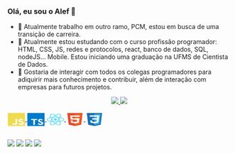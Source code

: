 ### Olá, eu sou o Alef 👋

- 🔭 Atualmente trabalho em outro ramo, PCM, estou em busca de uma transição de carreira.
- 🌱 Atualmente estou estudando com o curso profissão programador: HTML, CSS, JS, redes e protocolos, react, banco de dados, SQL, nodeJS... Mobile. Estou iniciando uma graduação na UFMS de Cientista de Dados.
- 👯 Gostaria de interagir com todos os colegas programadores para adiquirir mais conhecimento e contribuir, além de interação com empresas para futuros projetos.


<div align="center">
<a href="https://github.com/Alef-Hde-SouzaN">
<img height="180em" src="https://github-readme-stats.vercel.app/api?username=Alef-Hde-SouzaN&show_icons=true&theme=dracula&include_all_commits=true&count_private=true"/>
<img height="200em" src="https://github-readme-stats.vercel.app/api/top-langs/?username=Alef-Hde-SouzaN&layout=compact&langs_count=7&theme=dracula"/>
</div>

<div style="display: inline_block"><br>
<img align="center" alt="Dev-Js" height="30" width="40" src="https://raw.githubusercontent.com/devicons/devicon/master/icons/javascript/javascript-plain.svg">
<img align="center" alt="Dev-Ts" height="30" width="40" src="https://raw.githubusercontent.com/devicons/devicon/master/icons/typescript/typescript-plain.svg">
<img align="center" alt="Dev-React" height="30" width="40" src="https://raw.githubusercontent.com/devicons/devicon/master/icons/react/react-original.svg">
<img align="center" alt="Dev-HTML" height="30" width="40" src="https://raw.githubusercontent.com/devicons/devicon/master/icons/html5/html5-original.svg">
<img align="center" alt="Dev-CSS" height="30" width="40" src="https://raw.githubusercontent.com/devicons/devicon/master/icons/css3/css3-original.svg">


</div>

##

<div>
<a href="https://instagram.com/alef_hd.souza?igshid=ZDdkNTZiNTM=" target="_blank"><img src="https://img.shields.io/badge/-Instagram-%23E4405F?style=for-the-badge&logo=instagram&logoColor=white"></a>
<a href = "mailto:nascimento.souza.1693@gmail.com" target="_blank"><img src="https://img.shields.io/badge/-Gmail-%23333?style=for-the-badge&logo=gmail&logoColor=white"></a>
<a href="https://www.linkedin.com/in/alef-h-de-souza-8771521bb" target="_blank"><img src="https://img.shields.io/badge/-LinkedIn-%230077B5?style=for-the-badge&logo=linkedin&logoColor=white"></a>
<a href="https://api.whatsapp.com/send?phone=5567992158052" target="_blank"><img src="https://img.shields.io/badge/WhatsApp-25D366?style=for-the-badge&logo=whatsapp&logoColor=white"></a>



</div>

